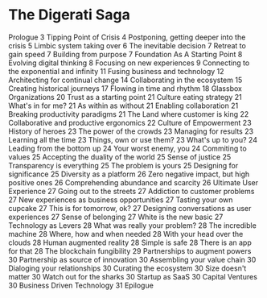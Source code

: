 # The Digerati Saga

Prologue	3
Tipping Point of Crisis	4
Postponing, getting deeper into the crisis	5
Limbic system taking over	6
The inevitable decision	7
Retreat to gain speed	7
Building from purpose	7
Foundation As A Starting Point	8
Evolving digital thinking	8
Focusing on new experiences	9
Connecting to the exponential and infinity	11
Fusing business and technology	12
Architecting for continual change	14
Collaborating in the ecosystem	15
Creating historical journeys	17
Flowing in time and rhythm	18
Glassbox Organizations	20
Trust as a starting point	21
Culture eating strategy	21
What's in for me?	21
As within as without	21
Enabling collaboration	21
Breaking productivity paradigms	21
The Land where customer is king	22
Collaborative and productive ergonomics	22
Culture of Empowerment	23
History of heroes	23
The power of the crowds	23
Managing for results	23
Learning all the time	23
Things, own or use them?	23
What's up to you?	24
Leading from the bottom up	24
Your worst enemy, you	24
Commiting to values	25
Accepting the duality of the world	25
Sense of justice	25
Transparency is everything	25
The problem is yours	25
Designing for significance	25
Diversity as a platform	26
Zero negative impact, but high positive ones	26
Comprehending abundance and scarcity	26
Ultimate User Experience	27
Going out to the streets	27
Addiction to customer problems	27
New experiences as business opportunities	27
Tasting your own cupcake	27
This is for tomorrow, ok?	27
Designing conversations as user experiences	27
Sense of belonging	27
White is the new basic	27
Technology as Levers	28
What was really your problem?	28
The incredible machine	28
Where, how and when needed	28
With your head over the clouds	28
Human augmented reality	28
Simple is safe	28
There is an app for that	28
The blockchain fungibility	29
Partnerships to augment powers	30
Partnership as source of innovation	30
Assembling your value chain	30
Dialoging your relationships	30
Curating the ecosystem	30
Size doesn't matter	30
Watch out for the sharks	30
Startup as SaaS	30
Capital Ventures	30
Business Driven Technology	31
Epilogue	
